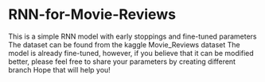 # RNN-for-Movie-Reviews
This is a simple RNN model with early stoppings and fine-tuned parameters
The dataset can be found from the kaggle Movie_Reviews dataset
The model is already fine-tuned, however, if you believe that it can be modified better, please feel free to share your parameters by creating different branch
Hope that will help you!
